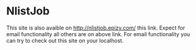 # NlistJob
This site is also avaible on http://nlistjob.epizy.com/ this link.
Expect for email functionality all others are on above link.
For email functionality you can try to check out this site on your localhost.
